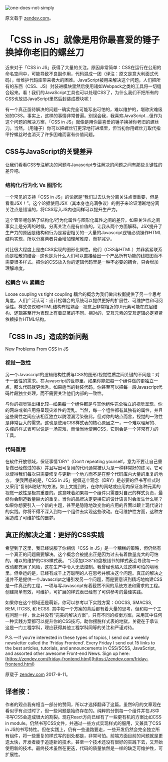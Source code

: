 
![one-does-not-simply](http://owyx09dkb.bkt.clouddn.com/one-does-not-simply.jpg)


原文载于 [zendev.com](https://zendev.com/2017/09/11/css-in-js.html)。

# 「CSS in JS」就像是用你最喜爱的锤子换掉你老旧的螺丝刀


近来对于「CSS in JS」获得了大量的关注。原因非常简单：CSS在运行在公用的命名空间中，可能导致不良副作用，代码混成一团（译注：原文是意大利面式代码），给维护代码库带来极大的困难。JavaScript被用来解决这个问题，人们把所有的东西（CSS、JS）封装进模块里然后使用诸如Webpack之类的工具将一切缝合起来。看！我们的JavaScript工具也可以处理CSS了，为什么我们不把所有的CSS也放进JavaScript里然后封装成模块呢！

有一个真正亟待解决的问题--确实完全可能写出可怕的，难以维护的，堪称灾难级别的CSS。事实上，这样的事情非常普遍。别误会我，我喜欢JavaScript…但作为这个问题的解决方案，「CSS in JS」就像是用你最喜爱的锤子换掉你老旧的螺丝刀。当然，（用锤子）你可以把螺丝钉更深地钉进墙里，但当初你用螺丝刀取代指甲拧螺丝时也消灭了许多困难而富有价值问题。 

## CSS与JavaScript的关键差异
让我们看看CSS专注解决的问题与Javascript专注解决的问题之间有那些关键性的差异吧。 

### 结构化/行为化 Vs 图形化

一个常见的支持「CSS in JS」的论据是“我们过去认为分离关注点很重要，但是看看JSX！”。这个论据使用JSX（其本身也充满争议）的例子来论证清晰地分离关注点是错误的，将CSS写入JS内也同样可以提升生产力。 

这个管带呢忽略了结构化/行为化属性与图形化属性之间的差异。如果关注点之间事实上是分离的时候，分离关注点是有价值的，让我从两个方面解释。JSX提升了生产力的原因是结构和行为是紧密相关的--大量的Javascript逻辑必须操作HTML结构实现，所以分离两者只会增加理解难度，而非减少。

对比很大程度上是由CSS实现的图形化属性。他们（CSS与HTML）并非紧紧联系而是松散的结合--这也是为什么人们可以直接给出一个产品所有功能的线框图而不需要很多样式。把你的CSS放入你的逻辑代码里是一种不必要的耦合，只会增加理解难度。

### 松耦合 Vs 紧耦合
Loose coupling vs tight coupling
耦合的概念为我们做出权衡提供了另一个思考角度。人们广泛认可：设计松耦合的系统可以提供更好的扩展性、可维护性和可阅读性。样式仅仅和HTML结构有松耦合--视觉上非常相近的UI元素可能在底层结构、逻辑甚至行为表现上有着显著的不同。相对的，交互元素的交互逻辑必定紧紧依赖操作HTML结构。 

## 「CSS in JS」造成的新问题
New Problems From CSS in JS

### 视觉一致性 
另一个Javascript的逻辑结构性质与CSS的图形/视觉性质之间关键的不同是：对于一致性的需求。在Javascript的世界里，如果你能把每一个组件做的更独立一点，那么代码就更优秀。如果适当的封装代码，你甚至可以把每一段Javascript代码片段独立处理，而不需要关注他们内部的一致性。

与你的视觉输出相比较--如果每一个组件都是与其他组件完全独立的视觉呈现，你的网站或者应用将呈现灾难性的混乱。当然，每一个组件都有其独有的属性，并且这些属性之间应该相互独立以防泄漏污染彼此，但对你的站点而言，视觉的一致性是非常巨大的需求。这也是使用CSS样式表的核心原因之一，一个难以理解的、失控的样式表可以说是一场灾难，而恰当地使用CSS，它则会是一个非常有力的工具。 

### 代码重用 

在软件开放领域，保证事情‘DRY’（Don‘t repeating yourself，意为不要让自己重复做已经做过的事）并且写出可复用的代码通常被认为是一种非常好的练习。它可以使得我们每次只需要修复与更新一个地方而不是在整个代码库内大量的重复的地方。 
使我困惑的是，「CSS in JS」提倡这个观念（DRY）是必要的但书写样式时又采用“复制&粘贴”的方法。如上文提到的，在你的网站或应用内保证各种元素的视觉一致性是极其重要的。这意味着如果每一个组件只需要对自己的样式负责，最终你会制造数量巨大的重复。当你的品牌决定更换它的设计语言时会发生什么呢？如果你想要引入一个新的主题，甚至是隐隐地改变你的应用的界面以跟上现代设计的实践。你将不得不深入到每一个组件去实现这些改动。在可维护性方面，这种方案造成了可维护性的噩梦。 

## 真正的解决之道：更好的CSS实践
希望到了这里，我已经说服了你相信「CSS in JS」是一个糟糕的策略，但仍然有一个真正的问题需要解决。这个概念会被提出正是因为过去有着数量庞大的可怕的，难以的维护的CSS样式表。 
“只添加CSS”和盘根错节的样式表会导致每一个改动都充满了风险，这在生产中令人无法控制。我曾经也陷入过这样可怕的境地里。但幸运的是，已经有成千上万聪明的人在思考并解决这个问题。真正的解决之道并不是提供一个Javascript之锤引发另一个问题，而是要意识到精巧地构建CSS是一件真正的工程，一项与写Javascript有着截然不同的系统方法和需求的工程。创建简单有效，可维护，可扩展的样式表已经有了可供参考的最佳实践。 

如果你在这个领域还是萌新，你可以参考以下实践方案：OOCSS, SMACSS, BEM, ITCSS, 和 ECSS. 其中每一个方案的背后都有着大量的思考，但和每一个工程问题一样，世上并没有“完美的解决方案”，只有不同的权衡方案。采用其中任何一种实践方案都可以提升你的CSS技巧，助你摆脱样式表的地狱。关键在于承认这是一门工程学科，理应获得其他工程学科同等的关注和严谨对待。 

P.S. — If you’re interested in these types of topics, I send out a weekly newsletter called the ‘Friday Frontend’. Every Friday I send out 15 links to the best articles, tutorials, and announcements in CSS/SCSS, JavaScript, and assorted other awesome Front-end News. Sign up here: [https://zendev.com/friday-frontend.html](https://zendev.com/friday-frontend.html)

原载于 [zendev.com](https://zendev.com/2017/09/11/css-in-js.html)  2017-9-11。



译者按：
---
作者的观点我有相当一部分的赞同，所以才选择翻译了这篇。虽然9月的文章现在看似乎有点过时了，但一些问题是始终存在的。纯粹的分割每一个组件并在JS中书写CSS会造成很大的割裂。现在React方向已经有了一些更有机的方案比如CSS in module。仍然书写CSS文件，并通过一些方式实现样式的服用，又兼具了CSS in JS的书写特性。但在实践上，仍有一些道路要走，一些开发仍然会完全独立所有组件，将一些重复的样式写的到处都是，非常可怕。前端方面目前的问题就是更迭太快，开发者疲于追逐新的技术，甚至一个技术还没有很好的实践下去，又开始使用新的技术。最终技术虽然在更迭，代码的质量依然是一样的缺乏可维护性，可扩展性。

